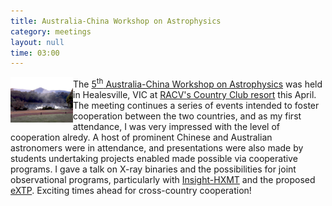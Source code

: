 ```yaml
---
title: Australia-China Workshop on Astrophysics
category: meetings
layout: null
time: 03:00
---
```

<!-- converted from blosxom format post by dkg 22.1.2022 -->
  <!---- Begin .post ---->
<img src="images/RACV_Healesville_2019-Apr.jpg" width="100" align="left"></a>
The <a href="https://acamar.org.au/events/acamar5/register/acamar-5">5<sup>th</sup> Australia-China Workshop on Astrophysics</a>
was held in Healesville, VIC at 
<a href="https://www.racv.com.au/travel-leisure/racv-club/healesville.html">RACV's Country Club resort</a> this April.
The meeting continues a series of events intended to foster cooperation between the two countries, and
as my first attendance, I was very impressed with the level of cooperation
alredy.
A host of prominent Chinese and Australian astronomers were in attendance, and presentations
were also made by students undertaking projects enabled made possible via
cooperative programs.
I gave a talk on X-ray binaries and the possibilities for joint observational
programs, particularly with <a href="http://www.hxmt.org/index.php/enhome">Insight-HXMT</a> and the proposed <a href="https://www.isdc.unige.ch/extp/">eXTP</a>.
Exciting times ahead for cross-country cooperation!
